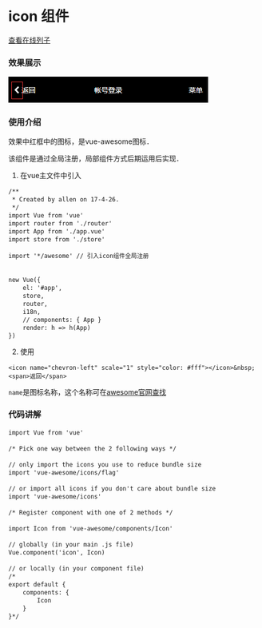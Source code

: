 # icon 组件

[查看在线列子](https://caoshengxiang.github.io/comui/#/ui/icon)

### 效果展示

![](./assets/icon.png)

### 使用介绍

效果中红框中的图标，是vue-awesome图标．

该组件是通过全局注册，局部组件方式后期运用后实现．

1. 在vue主文件中引入
```
/**
 * Created by allen on 17-4-26.
 */
import Vue from 'vue'
import router from './router'
import App from './app.vue'
import store from './store'

import '*/awesome' // 引入icon组件全局注册


new Vue({
    el: '#app',
    store,
    router,
    i18n,
    // components: { App }
    render: h => h(App)
})
```

2. 使用
```
<icon name="chevron-left" scale="1" style="color: #fff"></icon>&nbsp;<span>返回</span>
```

`name`是图标名称，这个名称可在[awesome官网查找](http://fontawesome.dashgame.com/)



### 代码讲解

```
import Vue from 'vue'

/* Pick one way between the 2 following ways */

// only import the icons you use to reduce bundle size
import 'vue-awesome/icons/flag'

// or import all icons if you don't care about bundle size
import 'vue-awesome/icons'

/* Register component with one of 2 methods */

import Icon from 'vue-awesome/components/Icon'

// globally (in your main .js file)
Vue.component('icon', Icon)

// or locally (in your component file)
/*
export default {
    components: {
        Icon
    }
}*/

```